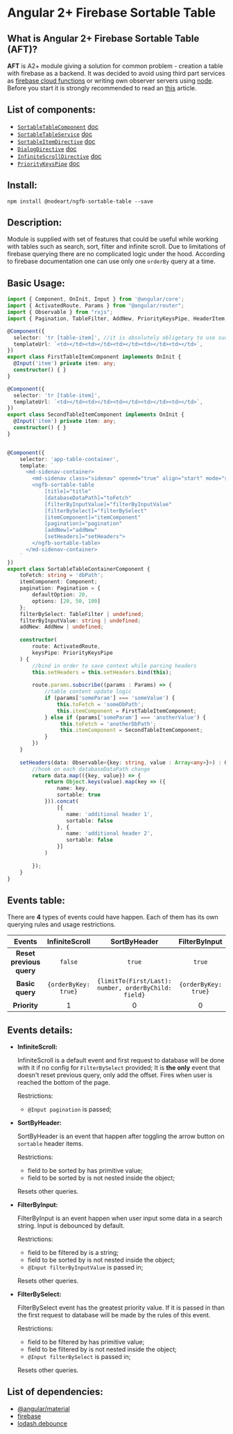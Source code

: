 # **Angular 2+ Firebase Sortable Table**

## **What is Angular 2+ Firebase Sortable Table (AFT)?**

**AFT** is A2+ module giving a solution for common problem - creation a table with firebase as a backend. 
It was decided to avoid using third part services as 
[firebase cloud functions](https://firebase.google.com/docs/functions/) or writing own
observer servers using [node](https://nodejs.org/en/). Before you start it is strongly recommended to read an 
[this](https://firebase.google.com/docs/database/web/lists-of-data#sorting_and_filtering_data) article.

## List of components:

- [`SortableTableComponent`]() [doc](./docs/sortable_table_component.md)
- [`SortableTableService`]() [doc](./docs/sortable_table_service.md)
- [`SortableItemDirective`]() [doc](./docs/sortable_item_directive.md)
- [`DialogDirective`]() [doc](./docs/dialog_directive.md)
- [`InfiniteScrollDirective`]() [doc](./docs/infinite_scroll_directive.md)
- [`PriorityKeysPipe`]() [doc](./docs/priority_keys_pipe.md)

## Install:

`npm install @nodeart/ngfb-sortable-table --save`

## Description:
Module is supplied with set of features that could be useful while working with tables such as
search, sort, filter and infinite scroll.
Due to limitations of firebase querying there are no complicated logic under the hood.
According to firebase documentation one can use only one `orderBy` query at a time.

## Basic Usage:
```typescript
import { Component, OnInit, Input } from '@angular/core';
import { ActivatedRoute, Params } from "@angular/router";
import { Observable } from "rxjs";
import { Pagination, TableFilter, AddNew, PriorityKeysPipe, HeaderItem } from "@nodeart/ngfb-sortable-table";

@Component({
  selector: 'tr [table-item]', //it is absolutely obligetary to use suct a selector to have normal display of a table.  
  templateUrl: `<td></td><td></td><td></td><td></td><td></td>`,
})
export class FirstTableItemComponent implements OnInit {
  @Input('item') private item: any;
  constructor() { }
}

@Component({
  selector: 'tr [table-item]',
  templateUrl: `<td></td><td></td><td></td><td></td><td></td>`,
})
export class SecondTableItemComponent implements OnInit {
  @Input('item') private item: any;
  constructor() { }
}


@Component({
    selector: 'app-table-container',
    template: `
      <md-sidenav-container>
        <md-sidenav class="sidenav" opened="true" align="start" mode="side"></md-sidenav>
        <ngfb-sortable-table
            [title]="title"
            [databaseDataPath]="toFetch"
            [filterByInputValue]="filterByInputValue"
            [filterBySelect]="filterBySelect"
            [itemComponent]="itemComponent"
            [pagination]="pagination"
            [addNew]="addNew"
            [setHeaders]="setHeaders">
        </ngfb-sortable-table>
      </md-sidenav-container>
    `
})
export class SortableTableContainerComponent {
    toFetch: string = 'dbPath';
    itemComponent: Component;
    pagination: Pagination = {
        defaultOption: 20,
        options: [20, 50, 100]
    };
    filterBySelect: TableFilter | undefined;
    filterByInputValue: string | undefined;
    addNew: AddNew | undefined;
    
    constructor(
        route: ActivatedRoute,
        keysPipe: PriorityKeysPipe
    ) {
        //bind in order to save context while parsing headers
        this.setHeaders = this.setHeaders.bind(this);
        
        route.params.subscribe((params : Params) => {
            //table content update logic
            if (params['someParam'] === 'someValue') {
                this.toFetch = 'someDbPath';
                this.itemComponent = FirstTableItemComponent;
            } else if (params['someParam'] === 'anotherValue') {
                 this.toFetch = 'anotherDbPath';
                 this.itemComponent = SecondTableItemComponent;
            }
        })
    }
    
    setHeaders(data: Observable<{key: string, value : Array<any>}>) : Observable<Array<HeaderItem>> {
        //hook on each databaseDataPath change
        return data.map(({key, value}) => {
            return Object.keys(value).map(key => ({
                name: key,
                sortable: true
            })).concat(
                [{
                   name: 'additional header 1',
                   sortable: false
                }, {
                   name: 'additional header 2',
                   sortable: false
                }]
            )
            
        });                                                           
    }
}
```
 
## Events table:

There are **4** types of events could have happen. Each of them has its own querying rules and
usage restrictions.

|Events |InfiniteScroll | SortByHeader | FilterByInput |  FilterBySelect |
|:-----:|:-------------:|:------------:|:-------------:|:---------------:|
|**Reset previous query**|`false`| `true` |`true`   |`true`|
|**Basic query**| `{orderByKey: true}`| `{limitTo(First/Last): number, orderByChild: field}` | `{orderByKey: true}` |`orderByChild: field`|
|**Priority**| 1 | 0 | 0 | 2 |

## Events details: 
- **InfiniteScroll:**

   InfiniteScroll is a default event and first request to database will be done with it if no config for `FilterBySelect`
   provided; It is **the only** event that doesn't reset previous query, only add the offset. 
   Fires when user is reached the bottom of the page.
   
   Restrictions:
    - `@Input pagination` is passed;
   
- **SortByHeader:**

   SortByHeader is an event that happen after toggling the arrow button on `sortable` header items.
   
   Restrictions:
    - field to be sorted by has primitive value;
    - field to be sorted by is not nested inside the object;
  
   Resets other queries. 
- **FilterByInput:**

   FilterByInput is an event happen when user input some data in a search string. Input is debounced by default.
   
   Restrictions:
    - field to be filtered by is a string;
    - field to be sorted by is not nested inside the object;
    - `@Input filterByInputValue` is passed in;
   
   Resets other queries.
- **FilterBySelect:**

   FilterBySelect event has the greatest priority value. If it is passed in than the first request to database will be 
   made by the rules of this event. 
   
   Restrictions:
    - field to be filtered by has primitive value;
    - field to be filtered by is not nested inside the object;
    - `@Input filterBySelect` is passed in;
   
   Resets other queries.
   
## List of dependencies:
- [@angular/material](https://material.angular.io)
- [firebase](https://firebase.google.com)
- [lodash.debounce](https://www.npmjs.com/package/lodash.debounce)